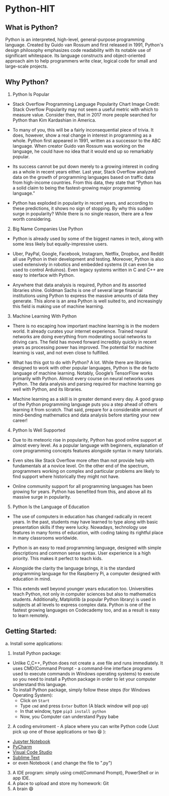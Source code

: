 # Python-HIT

## What is Python?
  Python is an interpreted, high-level, general-purpose programming language. Created by Guido van Rossum and first released in 1991, Python's design philosophy emphasizes code readability with its notable use of significant whitespace. Its language constructs and object-oriented approach aim to help programmers write clear, logical code for small and large-scale projects.

## Why Python?
  1. Python Is Popular
-   Stack Overflow Programming Language Popularity Chart
Image Credit: Stack Overflow
Popularity may not seem a useful metric with which to measure value. Consider then, that in 2017 more people searched for Python than Kim Kardashian in America.

-   To many of you, this will be a fairly inconsequential piece of trivia. It does, however, show a real change in interest in programming as a whole. Python first appeared in 1991, written as a successor to the ABC language. When creator Guido van Rossum was working on the language, he could have no idea that it would end up so remarkably popular.

-   Its success cannot be put down merely to a growing interest in coding as a whole in recent years either. Last year, Stack Overflow analyzed data on the growth of programming languages based on traffic data from high-income countries. From this data, they state that “Python has a solid claim to being the fastest-growing major programming language.”

-   Python has exploded in popularity in recent years, and according to these predictions, it shows no sign of stopping. By why this sudden surge in popularity? While there is no single reason, there are a few worth considering.

2. Big Name Companies Use Python
-   Python is already used by some of the biggest names in tech, along with some less likely but equally-impressive users.

-   Uber, PayPal, Google, Facebook, Instagram, Netflix, Dropbox, and Reddit all use Python in their development and testing. Moreover, Python is also used extensively in robotics and embedded systems (it can even be used to control Arduinos). Even legacy systems written in C and C++ are easy to interface with Python.

-   Anywhere that data analysis is required, Python and its assorted libraries shine. Goldman Sachs is one of several large financial institutions using Python to express the massive amounts of data they generate. This alone is an area Python is well suited to, and increasingly this field is making use of machine learning.

3. Machine Learning With Python
-   There is no escaping how important machine learning is in the modern world. It already curates your internet experience. Trained neural networks are doing everything from moderating social networks to driving cars. The field has moved forward incredibly quickly in recent years as processing power has improved. The potential for machine learning is vast, and not even close to fulfilled.

-    What has this got to do with Python? A lot. While there are libraries designed to work with other popular languages, Python is the de facto language of machine learning. Notably, Google’s TensorFlow works primarily with Python. Almost every course on neural networks uses Python. The data analysis and parsing required for machine learning go well with Python, and its libraries.

-   Machine learning as a skill is in greater demand every day. A good grasp of the Python programming language puts you a step ahead of others learning it from scratch. That said, prepare for a considerable amount of mind-bending mathematics and data analysis before starting your new career!

4. Python Is Well Supported
-   Due to its meteoric rise in popularity, Python has good online support at almost every level. As a popular language with beginners, explanation of core programming concepts features alongside syntax in many tutorials.

-   Even sites like Stack Overflow more often than not provide help with fundamentals at a novice level. On the other end of the spectrum, programmers working on complex and particular problems are likely to find support where historically they might not have.

-   Online community support for all programming languages has been growing for years. Python has benefited from this, and above all its massive surge in popularity.

5. Python Is the Language of Education
-   The use of computers in education has changed radically in recent years. In the past, students may have learned to type along with basic presentation skills if they were lucky. Nowadays, technology use features in many forms of education, with coding taking its rightful place in many classrooms worldwide.

-   Python is an easy to read programming language, designed with simple descriptions and common sense syntax. User experience is a high priority. This makes it perfect to teach kids.

-   Alongside the clarity the language brings, it is the standard programming language for the Raspberry Pi, a computer designed with education in mind.

-   This extends well beyond younger years education too. Universities teach Python, not only in computer sciences but also to mathematics students. Additionally, Matplotlib (a popular Python library) is used in subjects at all levels to express complex data. Python is one of the fastest growing languages on Codecademy too, and as a result is easy to learn remotely.

## Getting Started:
a. Install some applications:
  1. Install Python package:
-   Unlike C,C++, Python does not create a .exe file and runs immediately. It uses CMD(Command Prompt - a command-line interface programs used to execute commands in Windows operating systems) to execute so you need to install a Python package in order to let your computer understand this language.
-   To install Python package, simply follow these steps (for Windows Operating System):
    -   Click on `Start`
    -   Type `cmd` and press `Enter` button (A black window will pop up)
    -   In that window, type `pip3 install python`
    -   Now, you Computer can understand Pypy babe

  2. A coding enviroment - A place where you can write Python code (Just pick up one of those applications or two :laughing: ):
-   [Jupyter Notebook](https://jupyter.org/)
-   [PyCharm](https://www.jetbrains.com/pycharm/)
-   [Visual Code Studio](https://code.visualstudio.com/)
-   [Sublime Text](https://www.sublimetext.com/)
-   or even Notebook ( and change the file to ".py")
  3. A IDE program: simply using cmd(Command Prompt), PowerShell or in app IDE.
  4. A place to upload and store my homework: Git
  5. A brain :smile:
